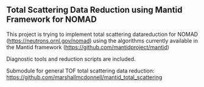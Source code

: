 Total Scattering Data Reduction using Mantid Framework for NOMAD
-----------------------------------------------------------

This project is trying to implement total scattering datareduction for NOMAD (https://neutrons.ornl.gov/nomad) using the algorithms currently available in the Mantid framework (https://github.com/mantidproject/mantid)

Diagnostic tools and reduction scripts are included.

Submodule for general TOF total scattering data reduction: https://github.com/marshallmcdonnell/mantid_total_scattering

